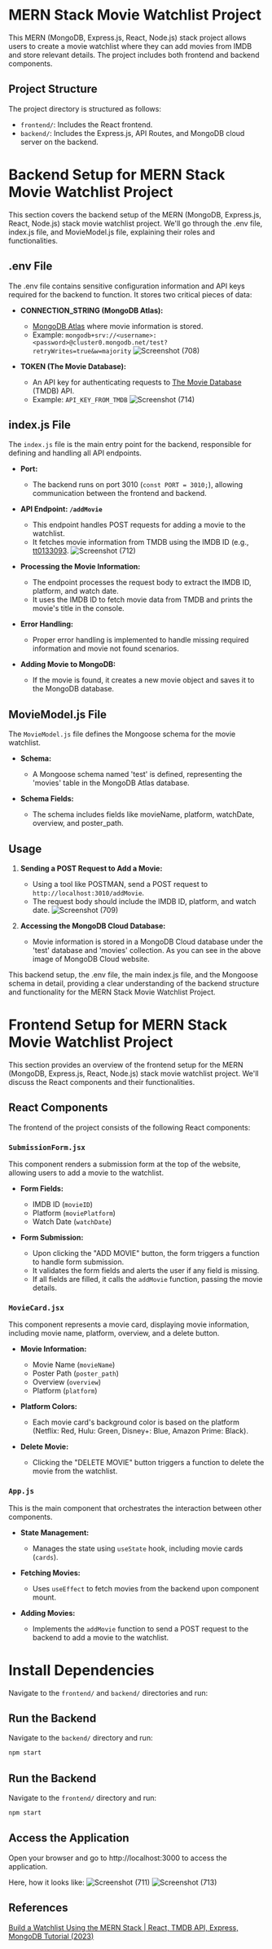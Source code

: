 # MERN Stack Movie Watchlist Project

This MERN (MongoDB, Express.js, React, Node.js) stack project allows users to create a movie watchlist where they can add movies from IMDB and store relevant details. The project includes both frontend and backend components.

## Project Structure

The project directory is structured as follows:

- `frontend/`: Includes the React frontend.
- `backend/`: Includes the Express.js, API Routes, and MongoDB cloud server on the backend.

# Backend Setup for MERN Stack Movie Watchlist Project

This section covers the backend setup of the MERN (MongoDB, Express.js, React, Node.js) stack movie watchlist project. We'll go through the .env file, index.js file, and MovieModel.js file, explaining their roles and functionalities.

## .env File

The .env file contains sensitive configuration information and API keys required for the backend to function. It stores two critical pieces of data:

- **CONNECTION_STRING (MongoDB Atlas):**
  - [MongoDB Atlas](https://account.mongodb.com/account/login?n=%2Fv2%2F65255cb8cc05f81d29c87263%23%2Fmetrics%2FreplicaSet%2F65255d431bbf4b13a5ea07a6%2Fexplorer%2Ftest) where movie information is stored.
  - Example: `mongodb+srv://<username>:<password>@cluster0.mongodb.net/test?retryWrites=true&w=majority`
  ![Screenshot (708)](https://github.com/Tanvi-Chaudhari/Movie-Watchlist-using-MERN/assets/75910333/0b1de514-ce07-4c72-93a2-61fe7fd09523)



- **TOKEN (The Movie Database):**
  - An API key for authenticating requests to [The Movie Database](https://www.themoviedb.org/) (TMDB) API.
  - Example: `API_KEY_FROM_TMDB`
    ![Screenshot (714)](https://github.com/Tanvi-Chaudhari/Movie-Watchlist-using-MERN/assets/75910333/6a18d64c-1b5d-4e93-9cbb-1a00d5b9db6f)


## index.js File

The `index.js` file is the main entry point for the backend, responsible for defining and handling all API endpoints.

- **Port:**
  - The backend runs on port 3010 (`const PORT = 3010;`), allowing communication between the frontend and backend.

- **API Endpoint: `/addMovie`**
  - This endpoint handles POST requests for adding a movie to the watchlist.
  - It fetches movie information from TMDB using the IMDB ID (e.g., [tt0133093](https://www.imdb.com/title/tt0133093/?ref_=chttp_t_16).
    ![Screenshot (712)](https://github.com/Tanvi-Chaudhari/Movie-Watchlist-using-MERN/assets/75910333/4bf26d5b-e730-4810-b9b4-0f0cd4a0ecde)


- **Processing the Movie Information:**
  - The endpoint processes the request body to extract the IMDB ID, platform, and watch date.
  - It uses the IMDB ID to fetch movie data from TMDB and prints the movie's title in the console.

- **Error Handling:**
  - Proper error handling is implemented to handle missing required information and movie not found scenarios.

- **Adding Movie to MongoDB:**
  - If the movie is found, it creates a new movie object and saves it to the MongoDB database.

## MovieModel.js File

The `MovieModel.js` file defines the Mongoose schema for the movie watchlist.

- **Schema:**
  - A Mongoose schema named 'test' is defined, representing the 'movies' table in the MongoDB Atlas database.

- **Schema Fields:**
  - The schema includes fields like movieName, platform, watchDate, overview, and poster_path.

## Usage

1. **Sending a POST Request to Add a Movie:**
   - Using a tool like POSTMAN, send a POST request to `http://localhost:3010/addMovie`.
   - The request body should include the IMDB ID, platform, and watch date.
   ![Screenshot (709)](https://github.com/Tanvi-Chaudhari/Movie-Watchlist-using-MERN/assets/75910333/6e71e3cd-9ca7-4654-b248-4f9a420df277)


2. **Accessing the MongoDB Cloud Database:**
   - Movie information is stored in a MongoDB Cloud database under the 'test' database and 'movies' collection. As you can see in the above image of MongoDB Cloud website.
  
This backend setup, the .env file, the main index.js file, and the Mongoose schema in detail, providing a clear understanding of the backend structure and functionality for the MERN Stack Movie Watchlist Project.

# Frontend Setup for MERN Stack Movie Watchlist Project

This section provides an overview of the frontend setup for the MERN (MongoDB, Express.js, React, Node.js) stack movie watchlist project. We'll discuss the React components and their functionalities.

## React Components

The frontend of the project consists of the following React components:

### `SubmissionForm.jsx`

This component renders a submission form at the top of the website, allowing users to add a movie to the watchlist.

- **Form Fields:**
  - IMDB ID (`movieID`)
  - Platform (`moviePlatform`)
  - Watch Date (`watchDate`)

- **Form Submission:**
  - Upon clicking the "ADD MOVIE" button, the form triggers a function to handle form submission.
  - It validates the form fields and alerts the user if any field is missing.
  - If all fields are filled, it calls the `addMovie` function, passing the movie details.

### `MovieCard.jsx`

This component represents a movie card, displaying movie information, including movie name, platform, overview, and a delete button.

- **Movie Information:**
  - Movie Name (`movieName`)
  - Poster Path (`poster_path`)
  - Overview (`overview`)
  - Platform (`platform`)

- **Platform Colors:**
  - Each movie card's background color is based on the platform (Netflix: Red, Hulu: Green, Disney+: Blue, Amazon Prime: Black).

- **Delete Movie:**
  - Clicking the "DELETE MOVIE" button triggers a function to delete the movie from the watchlist.

### `App.js`

This is the main component that orchestrates the interaction between other components.

- **State Management:**
  - Manages the state using `useState` hook, including movie cards (`cards`).

- **Fetching Movies:**
  - Uses `useEffect` to fetch movies from the backend upon component mount.

- **Adding Movies:**
  - Implements the `addMovie` function to send a POST request to the backend to add a movie to the watchlist.

 # Install Dependencies

Navigate to the `frontend/` and `backend/` directories and run:

## Run the Backend

Navigate to the `backend/` directory and run:

```bash
npm start
```

## Run the Backend

Navigate to the `frontend/` directory and run:

```bash
npm start
```
## Access the Application

Open your browser and go to http://localhost:3000 to access the application.

Here, how it looks like:
![Screenshot (711)](https://github.com/Tanvi-Chaudhari/Movie-Watchlist-using-MERN/assets/75910333/3e5a1725-af2b-4538-b3dd-3e93e478a390)
![Screenshot (713)](https://github.com/Tanvi-Chaudhari/Movie-Watchlist-using-MERN/assets/75910333/b744bdc1-2731-4bdf-8a57-b2cf15ef6273)



## References
[Build a Watchlist Using the MERN Stack | React, TMDB API, Express, MongoDB Tutorial (2023)](https://www.youtube.com/watch?v=oSVEpH2KX5I)

